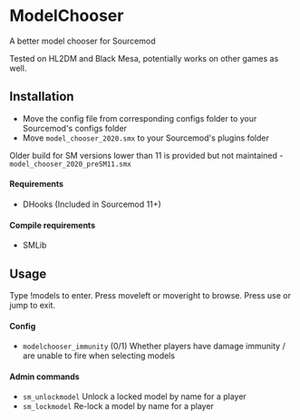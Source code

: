 # ModelChooser
 A better model chooser for Sourcemod
 
 Tested on HL2DM and Black Mesa, potentially works on other games as well.

## Installation
- Move the config file from corresponding configs folder to your Sourcemod's configs folder
- Move `model_chooser_2020.smx` to your Sourcemod's plugins folder

Older build for SM versions lower than 11 is provided but not maintained - `model_chooser_2020_preSM11.smx`

#### Requirements
- DHooks (Included in Sourcemod 11+)

#### Compile requirements
- SMLib
## Usage
Type !models to enter. Press moveleft or moveright to browse. Press use or jump to exit.

#### Config
- `modelchooser_immunity` (0/1) Whether players have damage immunity / are unable to fire when selecting models

#### Admin commands
- `sm_unlockmodel` Unlock a locked model by name for a player
- `sm_lockmodel` Re-lock a model by name for a player
